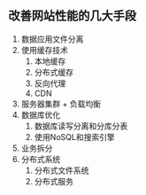 ## 改善网站性能的几大手段
1. 数据应用文件分离
2. 使用缓存技术
	1. 本地缓存
	2. 分布式缓存
	3. 反向代理
	4. CDN
3. 服务器集群 + 负载均衡
4. 数据库优化
	1. 数据库读写分离和分库分表
	2. 使用NoSQL和搜索引擎
5. 业务拆分
6. 分布式系统
	1. 分布式文件系统
	2. 分布式服务